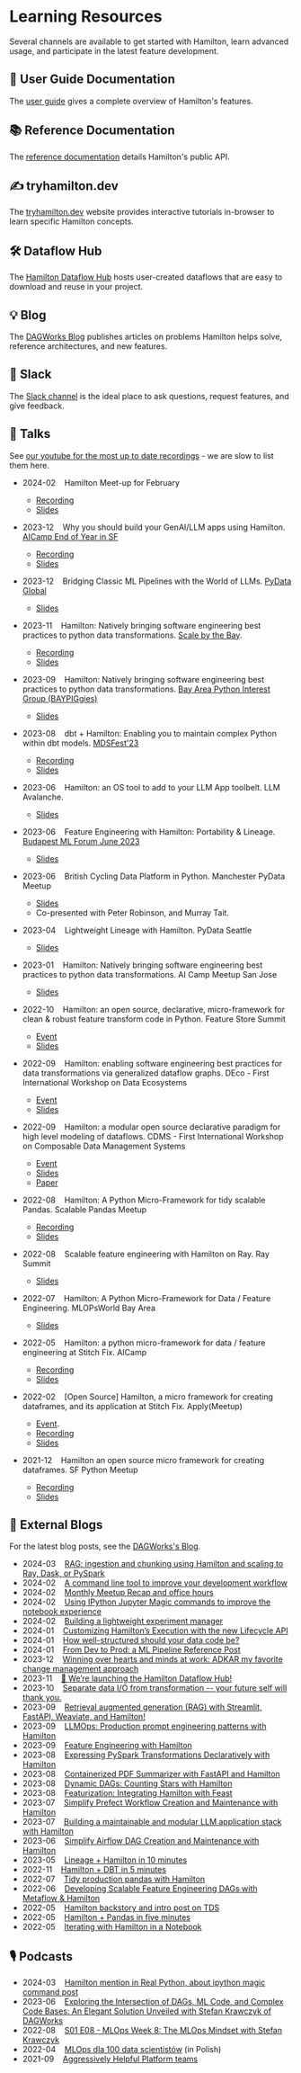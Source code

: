 # Learning Resources

Several channels are available to get started with Hamilton, learn advanced usage, and participate in the latest feature development.

## 📒 User Guide Documentation

The [user guide](../concepts/index.rst) gives a complete overview of Hamilton's features.

## 📚 Reference Documentation

The [reference documentation](../reference/dataflows/index.rst) details Hamilton's public API.

## ✍ tryhamilton.dev

The [tryhamilton.dev](https://tryhamilton.dev) website provides interactive tutorials in-browser to learn specific Hamilton concepts.

## 🛠 Dataflow Hub

The [Hamilton Dataflow Hub](https://hub.dagworks.io/docs/) hosts user-created dataflows that are easy to download and reuse in your project.

## 💡 Blog

The [DAGWorks Blog](https://blog.dagworks.io/) publishes articles on problems Hamilton helps solve, reference architectures, and new features.

## 👋 Slack
The [Slack channel](https://join.slack.com/t/hamilton-opensource/shared_invite/zt-2niepkra8-DGKGf_tTYhXuJWBTXtIs4g) is the ideal place to ask questions, request features, and give feedback.

## 📣 Talks
See [our youtube for the most up to date recordings](https://www.youtube.com/@DAGWorks-Inc/playlists) - we are slow to list them here.

* 2024-02 &nbsp;&nbsp; Hamilton Meet-up for February
    * [Recording](https://www.youtube.com/watch?v=ks672Lm0CJo.)
    * [Slides](https://github.com/skrawcz/talks/files/14351139/Hamilton.February.2024.Meetup.pdf)

* 2023-12 &nbsp;&nbsp; Why you should build your GenAI/LLM apps using Hamilton. [AICamp End of Year in SF](https://www.aicamp.ai/event/eventdetails/W2023121217)
    * [Recording](https://youtu.be/IwWixrjhkZU?si=DVa72Zr4iD-hibS5&t=7602)
    * [Slides](https://github.com/skrawcz/talks/files/13666470/Why.you.should.build.your.GenAI_LLM.apps.using.Hamilton.pdf)

* 2023-12 &nbsp;&nbsp; Bridging Classic ML Pipelines with the World of LLMs. [PyData Global](https://global2023.pydata.org/cfp/talk/3REDA9/)
    * [Slides](https://github.com/skrawcz/talks/files/13666479/Bridging.Classic.ML.Pipelines.with.the.World.of.LLMs.1.pdf)

* 2023-11 &nbsp;&nbsp; Hamilton: Natively bringing software engineering best practices to python data transformations. [Scale by the Bay](https://www.scale.bythebay.io/).
    * [Recording](https://www.youtube.com/watch?v=gK4-6X0h7PU)
    * [Slides](https://github.com/skrawcz/talks/files/13969784/Scale.By.The.Bay.-.Hamilton_.Natively.bringing.SWE.best.practices.to.python.data.transformations.pdf)

* 2023-09 &nbsp;&nbsp; Hamilton: Natively bringing software engineering best practices to python data transformations. [Bay Area Python Interest Group (BAYPIGgies)](https://www.meetup.com/baypiggies/events/296283989/)
    * [Slides](https://github.com/skrawcz/talks/files/12785978/BayPIGgies_.Hamilton.Talk.pdf)


* 2023-08 &nbsp;&nbsp; dbt + Hamilton: Enabling you to maintain complex Python within dbt models. [MDSFest'23](https://www.mdsfest.com/)
    * [Recording](https://www.youtube.com/watch?v=ZM-kM8DqlaQ&list=PLdVpUmZrh0QpDi07ENp3FD5aTFuTTtWnP)
    * [Slides](https://github.com/skrawcz/talks/files/12431755/dbt.%2B.Hamilton_.Enabling.you.to.maintain.complex.python.within.dbt.models.pdf)

* 2023-06 &nbsp;&nbsp; Hamilton: an OS tool to add to your LLM App toolbelt. LLM Avalanche.
    * [Slides](https://github.com/skrawcz/talks/files/11899349/Hamilton_.an.OS.tool.to.add.to.your.LLM.App.toolbelt.pdf)

* 2023-06 &nbsp;&nbsp; Feature Engineering with Hamilton: Portability & Lineage. [Budapest ML Forum June 2023](https://budapestml.hu/2023/en/)
    * [Slides](https://github.com/skrawcz/talks/files/11690901/Stefan_Krawczyk_BudapestTalkJune2023_FeatureEngineeringwith.Hamilton_Portability.Lineage.pdf)

* 2023-06 &nbsp;&nbsp; British Cycling Data Platform in Python. Manchester PyData Meetup
    * [Slides](https://github.com/skrawcz/talks/files/11899331/PyData.British.Cycling.7.June.2023.pdf)
    * Co-presented with Peter Robinson, and Murray Tait.

* 2023-04 &nbsp;&nbsp; Lightweight Lineage with Hamilton. PyData Seattle
    * [Slides](https://github.com/skrawcz/talks/files/11399972/PyData-Seattl-Lightning-Talk-2023-Lighweight-Lineage-with-Hamilton.pdf)

* 2023-01 &nbsp;&nbsp; Hamilton: Natively bringing software engineering best practices to python data transformations. AI Camp Meetup San Jose
    * [Slides](https://github.com/skrawcz/talks/files/10830349/Hamilton_.Natively.bringing.software.engineering.best.practices.to.python.data.transformations.-.January.2023.pdf)

* 2022-10 &nbsp;&nbsp; Hamilton: an open source, declarative, micro-framework for clean & robust feature transform code in Python. Feature Store Summit
    * [Event](https://www.featurestoresummit.com/)
    * [Slides](https://github.com/skrawcz/talks/files/9759661/FS.Summit.2022.-.Hamilton.pdf)

* 2022-09 &nbsp;&nbsp; Hamilton: enabling software engineering best practices for data transformations via generalized dataflow graphs. DEco - First International Workshop on Data Ecosystems
    * [Event](https://dbis.rwth-aachen.de/DEco22/)
    * [Slides](https://github.com/skrawcz/talks/files/9550914/Submitted.-.DEco.2022_.Hamilton_.enabling.software.engineering.best.practices.for.data.transformations.via.generalized.dataflow.graphs.1.pdf)

* 2022-09 &nbsp;&nbsp; Hamilton: a modular open source declarative paradigm for high level modeling of dataflows. CDMS - First International Workshop on Composable Data Management Systems
    * [Event](https://cdmsworkshop.github.io/2022/)
    * [Slides](https://github.com/skrawcz/talks/files/9550939/CDMS.2022.-.Hamilton_.a.modular.open.source.declarative.paradigm.for.high.level.modeling.of.dataflows.1.pdf)
    * [Paper](https://cdmsworkshop.github.io/2022/Proceedings/ShortPapers/Paper6_StefanKrawczyk.pdf)

* 2022-08 &nbsp;&nbsp; Hamilton: A Python Micro-Framework for tidy scalable Pandas. Scalable Pandas Meetup
    * [Recording](https://www.youtube.com/watch?v=m_rjCzxQj4c&ab_channel=Ponder)
    * [Slides](https://github.com/skrawcz/talks/files/9428705/Hamilton.%40.Ponder.Pandas.meetup.pdf)

* 2022-08 &nbsp;&nbsp; Scalable feature engineering with Hamilton on Ray. Ray Summit
    * [Slides](https://github.com/skrawcz/talks/files/9411082/Submitted.Slides.-.Ray.Summit_.Scalable.feature.engineering.with.Hamilton.on.Ray.pdf)

* 2022-07 &nbsp;&nbsp; Hamilton: A Python Micro-Framework for Data / Feature Engineering. MLOPsWorld Bay Area
    * [Slides](https://github.com/skrawcz/talks/files/9213924/Hamilton_.A.Python.Micro-Framework.for.Data._.Feature.Engineering.pdf)

* 2022-05 &nbsp;&nbsp; Hamilton: a python micro-framework for data / feature engineering at Stitch Fix. AICamp
    * [Recording](https://www.youtube.com/watch?v=PDGIt37dov8)
    * [Slides](https://github.com/skrawcz/talks/files/8691633/AICamp.Hamilton.Presentation.pdf)

* 2022-02 &nbsp;&nbsp; [Open Source] Hamilton, a micro framework for creating dataframes, and its application at Stitch Fix. Apply(Meetup)
    * [Event](https://www.applyconf.com/agenda/open-source-hamilton-a-micro-framework-for-creating-dataframes-and-its-application-at-stitch-fix/).
    * [Recording](https://www.youtube.com/watch?v=CHfrT5OVjlM)
    * [Slides](https://github.com/skrawcz/talks/blob/main/Public%20ApplyConf2022%20-%20%5BOpen%20Source%5D%20Hamilton%2C%20a%20micro%20framework%20for%20creating%20dataframes%2C%20and%20its%20application%20at%20Stitch%20Fix.pdf)

* 2021-12 &nbsp;&nbsp; Hamilton an open source micro framework for creating dataframes. SF Python Meetup
    * [Recording](https://www.youtube.com/watch?v=_XUYfwougz4)
    * [Slides](https://github.com/skrawcz/talks/files/8944605/Python.Meetup.Dec.2021.-.Hamilton_.an.open.source.micro.framework.for.creating.dataframes.pdf)


## 📰 External Blogs
For the latest blog posts, see the [DAGWorks's Blog](https://blog.dagworks.io/).

* 2024-03 &nbsp;&nbsp; [RAG: ingestion and chunking using Hamilton and scaling to Ray, Dask, or PySpark](https://blog.dagworks.io/p/rag-ingestion-and-chunking-using)
* 2024-02 &nbsp;&nbsp; [A command line tool to improve your development workflow](https://blog.dagworks.io/p/a-command-line-tool-to-improve-your)
* 2024-02 &nbsp;&nbsp; [Monthly Meetup Recap and office hours](https://blog.dagworks.io/p/monthly-hamilton-meetup-and-office)
* 2024-02 &nbsp;&nbsp; [Using IPython Jupyter Magic commands to improve the notebook experience](https://blog.dagworks.io/p/using-ipython-jupyter-magic-commands)
* 2024-02 &nbsp;&nbsp; [Building a lightweight experiment manager](https://blog.dagworks.io/p/building-a-lightweight-experiment)
* 2024-01 &nbsp;&nbsp; [Customizing Hamilton’s Execution with the new Lifecycle API](https://blog.dagworks.io/p/customizing-hamiltons-execution-with)
* 2024-01 &nbsp;&nbsp; [How well-structured should your data code be?](https://blog.dagworks.io/p/how-well-structured-should-your-data)
* 2024-01 &nbsp;&nbsp; [From Dev to Prod: a ML Pipeline Reference Post](https://blog.dagworks.io/p/from-dev-to-prod-a-ml-pipeline-reference)
* 2023-12 &nbsp;&nbsp; [Winning over hearts and minds at work: ADKAR my favorite change management approach](https://blog.dagworks.io/p/winning-hearts-and-minds-at-work)
* 2023-11 &nbsp;&nbsp; [🚀 We’re launching the Hamilton Dataflow Hub!](https://blog.dagworks.io/p/were-launching-the-hamilton-dataflow)
* 2023-10 &nbsp;&nbsp; [Separate data I/O from transformation -- your future self will thank you.](https://blog.dagworks.io/p/separate-data-io-from-transformation)
* 2023-09 &nbsp;&nbsp; [Retrieval augmented generation (RAG) with Streamlit, FastAPI, Weaviate, and Hamilton!](https://blog.dagworks.io/p/retrieval-augmented-generation-reference-arch)
* 2023-09 &nbsp;&nbsp; [LLMOps: Production prompt engineering patterns with Hamilton](https://blog.dagworks.io/p/llmops-production-prompt-engineering)
* 2023-09 &nbsp;&nbsp; [Feature Engineering with Hamilton](https://blog.dagworks.io/p/feature-engineering-with-hamilton)
* 2023-08 &nbsp;&nbsp; [Expressing PySpark Transformations Declaratively with Hamilton](https://blog.dagworks.io/p/expressing-pyspark-transformations)
* 2023-08 &nbsp;&nbsp; [Containerized PDF Summarizer with FastAPI and Hamilton](https://blog.dagworks.io/p/containerized-pdf-summarizer-with)
* 2023-08 &nbsp;&nbsp; [Dynamic DAGs: Counting Stars with Hamilton](https://blog.dagworks.io/p/counting-stars-with-hamilton)
* 2023-08 &nbsp;&nbsp; [Featurization: Integrating Hamilton with Feast](https://blog.dagworks.io/p/featurization-integrating-hamilton)
* 2023-07 &nbsp;&nbsp; [Simplify Prefect Workflow Creation and Maintenance with Hamilton](https://blog.dagworks.io/p/simplify-prefect-workflow-creation)
* 2023-07 &nbsp;&nbsp; [Building a maintainable and modular LLM application stack with Hamilton](https://blog.dagworks.io/p/building-a-maintainable-and-modular)
* 2023-06 &nbsp;&nbsp; [Simplify Airflow DAG Creation and Maintenance with Hamilton](https://blog.dagworks.io/p/supercharge-your-airflow-dag-with)
* 2023-05 &nbsp;&nbsp; [Lineage + Hamilton in 10 minutes](https://blog.dagworks.io/p/lineage-hamilton-in-10-minutes-c2b8a944e2e6)
* 2022-11 &nbsp;&nbsp; [Hamilton + DBT in 5 minutes](https://blog.dagworks.io/p/hamilton-dbt-in-5-minutes-62e4cb63f08f)
* 2022-07 &nbsp;&nbsp; [Tidy production pandas with Hamilton](https://towardsdatascience.com/tidy-production-pandas-with-hamilton-3b759a2bf562)
* 2022-06 &nbsp;&nbsp; [Developing Scalable Feature Engineering DAGs with Metaflow & Hamilton](https://outerbounds.com/blog/developing-scalable-feature-engineering-dags)
* 2022-05 &nbsp;&nbsp; [Hamilton backstory and intro post on TDS](https://towardsdatascience.com/functions-dags-introducing-hamilton-a-microframework-for-dataframe-generation-more-8e34b84efc1d)
* 2022-05 &nbsp;&nbsp; [Hamilton + Pandas in five minutes](https://towardsdatascience.com/how-to-use-hamilton-with-pandas-in-5-minutes-89f63e5af8f5)
* 2022-05 &nbsp;&nbsp; [Iterating with Hamilton in a Notebook](https://towardsdatascience.com/how-to-use-hamilton-with-pandas-in-5-minutes-89f63e5af8f5)

## 🎙 Podcasts
* 2024-03 &nbsp;&nbsp; [Hamilton mention in Real Python, about ipython magic command post](https://realpython.com/podcasts/rpp/196/)
* 2023-06 &nbsp;&nbsp; [Exploring the Intersection of DAGs, ML Code, and Complex Code Bases: An Elegant Solution Unveiled with Stefan Krawczyk of DAGWorks](https://datastackshow.com/podcast/exploring-the-intersection-of-dags-ml-code-and-complex-code-bases-an-elegant-solution-unveiled-with-stefan-krawczyk-of-dagworks/)
* 2022-08 &nbsp;&nbsp; [S01 E08 - MLOps Week 8: The MLOps Mindset with Stefan Krawczyk](https://rss.com/podcasts/mlops-weekly/571949/)
* 2022-04 &nbsp;&nbsp; [MLOps dla 100 data scientistów](https://nieliniowy.pl/mlops-dla-100-data-scientistow-stefan-krawczyk-stitch-fix/) (in Polish)
* 2021-09 &nbsp;&nbsp; [Aggressively Helpful Platform teams](https://www.youtube.com/watch?v=az8lXG9v4uo)
